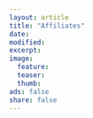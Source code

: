 ```yaml
---
layout: article
title: "Affiliates"
date: 
modified:
excerpt:
image:
  feature:
  teaser:
  thumb:
ads: false  
share: false
---
```


